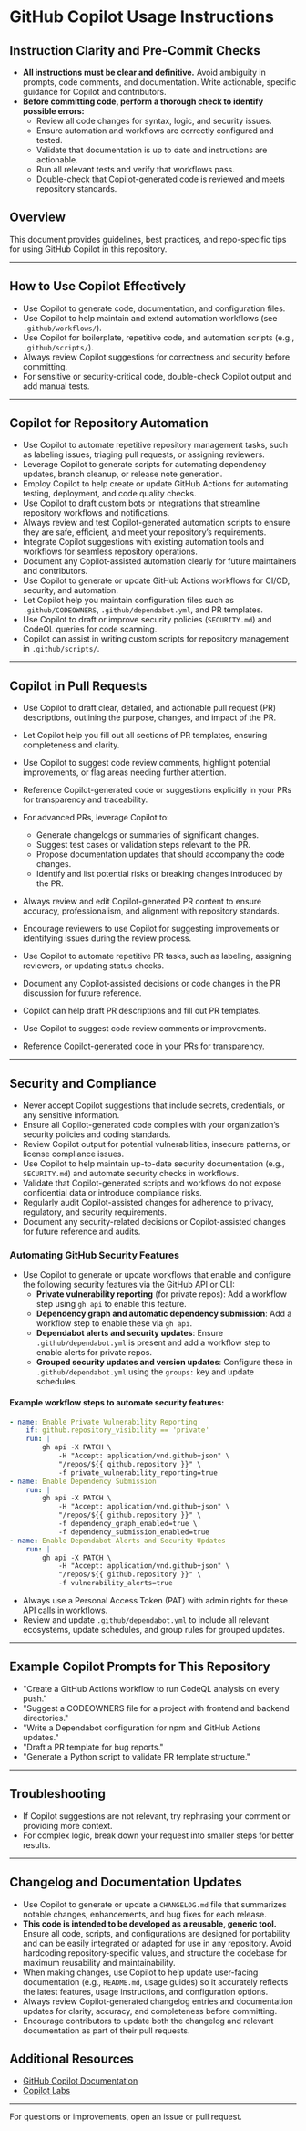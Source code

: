 
# GitHub Copilot Usage Instructions

## Instruction Clarity and Pre-Commit Checks

- **All instructions must be clear and definitive.** Avoid ambiguity in prompts, code comments, and documentation. Write actionable, specific guidance for Copilot and contributors.
- **Before committing code, perform a thorough check to identify possible errors:**
	- Review all code changes for syntax, logic, and security issues.
	- Ensure automation and workflows are correctly configured and tested.
	- Validate that documentation is up to date and instructions are actionable.
	- Run all relevant tests and verify that workflows pass.
	- Double-check that Copilot-generated code is reviewed and meets repository standards.

## Overview
This document provides guidelines, best practices, and repo-specific tips for using GitHub Copilot in this repository.

---

## How to Use Copilot Effectively
- Use Copilot to generate code, documentation, and configuration files.
- Use Copilot to help maintain and extend automation workflows (see `.github/workflows/`).
- Use Copilot for boilerplate, repetitive code, and automation scripts (e.g., `.github/scripts/`).
- Always review Copilot suggestions for correctness and security before committing.
- For sensitive or security-critical code, double-check Copilot output and add manual tests.

---

## Copilot for Repository Automation

- Use Copilot to automate repetitive repository management tasks, such as labeling issues, triaging pull requests, or assigning reviewers.
- Leverage Copilot to generate scripts for automating dependency updates, branch cleanup, or release note generation.
- Employ Copilot to help create or update GitHub Actions for automating testing, deployment, and code quality checks.
- Use Copilot to draft custom bots or integrations that streamline repository workflows and notifications.
- Always review and test Copilot-generated automation scripts to ensure they are safe, efficient, and meet your repository’s requirements.
- Integrate Copilot suggestions with existing automation tools and workflows for seamless repository operations.
- Document any Copilot-assisted automation clearly for future maintainers and contributors.
- Use Copilot to generate or update GitHub Actions workflows for CI/CD, security, and automation.
- Let Copilot help you maintain configuration files such as `.github/CODEOWNERS`, `.github/dependabot.yml`, and PR templates.
- Use Copilot to draft or improve security policies (`SECURITY.md`) and CodeQL queries for code scanning.
- Copilot can assist in writing custom scripts for repository management in `.github/scripts/`.

---

## Copilot in Pull Requests

- Use Copilot to draft clear, detailed, and actionable pull request (PR) descriptions, outlining the purpose, changes, and impact of the PR.
- Let Copilot help you fill out all sections of PR templates, ensuring completeness and clarity.
- Use Copilot to suggest code review comments, highlight potential improvements, or flag areas needing further attention.
- Reference Copilot-generated code or suggestions explicitly in your PRs for transparency and traceability.
- For advanced PRs, leverage Copilot to:
    - Generate changelogs or summaries of significant changes.
    - Suggest test cases or validation steps relevant to the PR.
    - Propose documentation updates that should accompany the code changes.
    - Identify and list potential risks or breaking changes introduced by the PR.
- Always review and edit Copilot-generated PR content to ensure accuracy, professionalism, and alignment with repository standards.
- Encourage reviewers to use Copilot for suggesting improvements or identifying issues during the review process.
- Use Copilot to automate repetitive PR tasks, such as labeling, assigning reviewers, or updating status checks.
- Document any Copilot-assisted decisions or code changes in the PR discussion for future reference.

- Copilot can help draft PR descriptions and fill out PR templates.
- Use Copilot to suggest code review comments or improvements.
- Reference Copilot-generated code in your PRs for transparency.

---

## Security and Compliance

- Never accept Copilot suggestions that include secrets, credentials, or any sensitive information.
- Ensure all Copilot-generated code complies with your organization’s security policies and coding standards.
- Review Copilot output for potential vulnerabilities, insecure patterns, or license compliance issues.
- Use Copilot to help maintain up-to-date security documentation (e.g., `SECURITY.md`) and automate security checks in workflows.
- Validate that Copilot-generated scripts and workflows do not expose confidential data or introduce compliance risks.
- Regularly audit Copilot-assisted changes for adherence to privacy, regulatory, and security requirements.
- Document any security-related decisions or Copilot-assisted changes for future reference and audits.

### Automating GitHub Security Features

- Use Copilot to generate or update workflows that enable and configure the following security features via the GitHub API or CLI:
	- **Private vulnerability reporting** (for private repos): Add a workflow step using `gh api` to enable this feature.
	- **Dependency graph and automatic dependency submission**: Add a workflow step to enable these via `gh api`.
	- **Dependabot alerts and security updates**: Ensure `.github/dependabot.yml` is present and add a workflow step to enable alerts for private repos.
	- **Grouped security updates and version updates**: Configure these in `.github/dependabot.yml` using the `groups:` key and update schedules.

#### Example workflow steps to automate security features:

```yaml
- name: Enable Private Vulnerability Reporting
	if: github.repository_visibility == 'private'
	run: |
		gh api -X PATCH \
			-H "Accept: application/vnd.github+json" \
			"/repos/${{ github.repository }}" \
			-f private_vulnerability_reporting=true
- name: Enable Dependency Submission
	run: |
		gh api -X PATCH \
			-H "Accept: application/vnd.github+json" \
			"/repos/${{ github.repository }}" \
			-f dependency_graph_enabled=true \
			-f dependency_submission_enabled=true
- name: Enable Dependabot Alerts and Security Updates
	run: |
		gh api -X PATCH \
			-H "Accept: application/vnd.github+json" \
			"/repos/${{ github.repository }}" \
			-f vulnerability_alerts=true
```

- Always use a Personal Access Token (PAT) with admin rights for these API calls in workflows.
- Review and update `.github/dependabot.yml` to include all relevant ecosystems, update schedules, and group rules for grouped updates.

---

## Example Copilot Prompts for This Repository

- "Create a GitHub Actions workflow to run CodeQL analysis on every push."
- "Suggest a CODEOWNERS file for a project with frontend and backend directories."
- "Write a Dependabot configuration for npm and GitHub Actions updates."
- "Draft a PR template for bug reports."
- "Generate a Python script to validate PR template structure."

---

## Troubleshooting
- If Copilot suggestions are not relevant, try rephrasing your comment or providing more context.
- For complex logic, break down your request into smaller steps for better results.

---

## Changelog and Documentation Updates

- Use Copilot to generate or update a `CHANGELOG.md` file that summarizes notable changes, enhancements, and bug fixes for each release.
- **This code is intended to be developed as a reusable, generic tool.** Ensure all code, scripts, and configurations are designed for portability and can be easily integrated or adapted for use in any repository. Avoid hardcoding repository-specific values, and structure the codebase for maximum reusability and maintainability.
- When making changes, use Copilot to help update user-facing documentation (e.g., `README.md`, usage guides) so it accurately reflects the latest features, usage instructions, and configuration options.
- Always review Copilot-generated changelog entries and documentation updates for clarity, accuracy, and completeness before committing.
- Encourage contributors to update both the changelog and relevant documentation as part of their pull requests.


## Additional Resources
- [GitHub Copilot Documentation](https://docs.github.com/en/copilot)
- [Copilot Labs](https://githubnext.com/projects/copilot-labs/)

---

For questions or improvements, open an issue or pull request.
